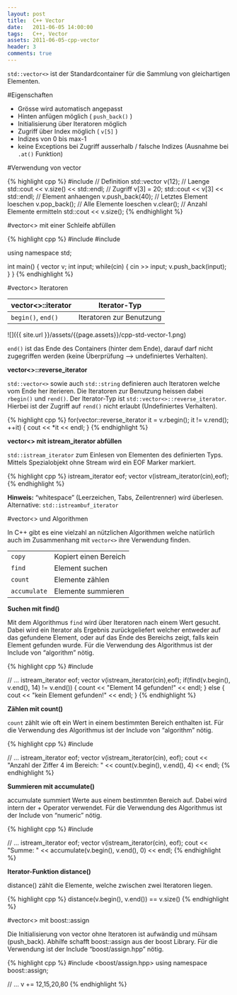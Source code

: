 ```yaml
---
layout: post
title:  C++ Vector
date:   2011-06-05 14:00:00
tags:   C++, Vector
assets: 2011-06-05-cpp-vector
header: 3
comments: true
---
```


<code>std::vector<></code> ist der Standardcontainer für die Sammlung von gleichartigen Elementen.

#Eigenschaften

- Grösse wird automatisch angepasst 
- Hinten anfügen möglich ( <code>push_back()</code> ) 
- Initialisierung über Iteratoren möglich 
- Zugriff über Index möglich ( <code>v[5]</code> ) 
- Indizes von 0 bis max-1 
- keine Exceptions bei Zugriff ausserhalb / falsche Indizes (Ausnahme bei <code>.at()</code> Funktion)

#Verwendung von vector

{% highlight cpp %}
#include <vector>// Definition
std::vector<int> v(12);					// Laenge
std::cout << v.size() << std::endl;		// Zugriff
v[3] = 20;
std::cout << v[3] << std::endl;			// Element anhaengen
v.push_back(40);						// Letztes Element loeschen
v.pop_back();							// Alle Elemente loeschen
v.clear();								// Anzahl Elemente ermitteln
std::cout << v.size();
{% endhighlight %}

#vector<> mit einer Schleife abfüllen

{% highlight cpp %}
#include <iostream>
#include <vector>   
 
using namespace std;
 
int main()
{
    vector<int> v;
    int input;
    while(cin)
    {
        cin >> input;
        v.push_back(input);
    }
}
{% endhighlight %}

#vector<> Iteratoren

<table class="table table striped">
	<thead>
		<tr>
			<th>
				vector<>::iterator
			</th>
			<th>
				Iterator-Typ
			</th>
		</tr>
	</thead>
	<tbody>
		</tr>
		<tr>
			<td>
				<code>begin()</code>, <code>end()</code>
			</td>
			<td>
				Iteratoren zur Benutzung
			</td>
		</tr>
	</tbody>
</table>

![]({{ site.url }}/assets/{{page.assets}}/cpp-std-vector-1.png)

<code>end()</code> ist das Ende des Containers (hinter dem Ende), darauf darf nicht zugegriffen werden (keine Überprüfung –> undefiniertes Verhalten).

**vector<>::reverse_iterator**

<code>std::vector<></code> sowie auch <code>std::string</code> definieren auch Iteratoren welche vom Ende her iterieren. Die Iteratoren zur Benutzung heissen dabei <code>rbegin()</code> und <code>rend()</code>. Der Iterator-Typ ist <code>std::vector<>::reverse_iterator</code>. Hierbei ist der Zugriff auf <code>rend()</code> nicht erlaubt (Undefiniertes Verhalten).

{% highlight cpp %}
for(vector<int>::reverse_iterator it = v.rbegin(); it != v.rend(); ++it)
{
  cout << *it << endl;
}
{% endhighlight %}

**vector<> mit istream_iterator abfüllen**

<code>std::istream_iterator<Typ></code> zum Einlesen von Elementen des definierten Typs. Mittels Spezialobjekt ohne Stream wird ein EOF Marker markiert.

{% highlight cpp %}
istream_iterator<int> eof;
vector<int> v(istream_iterator<int>(cin),eof);
{% endhighlight %}

**Hinweis:** “whitespace” (Leerzeichen, Tabs, Zeilentrenner) wird überlesen. Alternative: <code>std::istreambuf_iterator<Typ></code>

#vector<> und Algorithmen

In C++ gibt es eine vielzahl an nützlichen Algorithmen welche natürlich auch im Zusammenhang mit <code>vector<></code> ihre Verwendung finden.

<table class="table">
	<tr>
		<td>
			<code>copy</code>
		</td>
		<td>
			Kopiert einen Bereich
		</td>
	</tr>
	<tr>
		<td>
			<code>find</code>
		</td>
		<td>
			Element suchen
		</td>
	</tr>
	<tr>
		<td>
			<code>count</code>
		</td>
		<td>
			Elemente zählen
		</td>
	</tr>
	<tr>
		<td>
			<code>accumulate</code>
		</td>
		<td>
			Elemente summieren
		</td>
	</tr>
</table>

**Suchen mit find()**

Mit dem Algorithmus <code>find</code> wird über Iteratoren nach einem Wert gesucht. Dabei wird ein Iterator als Ergebnis zurückgeliefert welcher entweder auf das gefundene Element, oder auf das Ende des Bereichs zeigt, falls kein Element gefunden wurde. Für die Verwendung des Algorithmus ist der Include von “algorithm” nötig.

{% highlight cpp %}
#include <algorithm> 
 
// ... 
istream_iterator<int> eof;
vector<int> v(istream_iterator<int>(cin),eof);
if(find(v.begin(), v.end(), 14) != v.end())
{
    count << "Element 14 gefunden!" << endl;
}
else
{
    cout << "kein Element gefunden!" << endl;
}
{% endhighlight %}

**Zählen mit count()**

<code>count</code> zählt wie oft ein Wert in einem bestimmten Bereich enthalten ist. Für die Verwendung des Algorithmus ist der Include von “algorithm” nötig.

{% highlight cpp %}
#include <algorithm>  
 
// ...
istream_iterator<int> eof;
vector<int> v(istream_iterator<int>(cin), eof);
cout << "Anzahl der Ziffer 4 im Bereich: " << count(v.begin(), v.end(), 4) << endl;
{% endhighlight %}

**Summieren mit accumulate()**

accumulate summiert Werte aus einem bestimmten Bereich auf. Dabei wird intern der + Operator verwendet. Für die Verwendung des Algorithmus ist der Include von “numeric” nötig.

{% highlight cpp %}
#include <numeric> 
 
// ...
istream_iterator<int> eof;
vector<int> v(istream_iterator<int>(cin), eof);
cout << "Summe: " << accumulate(v.begin(), v.end(), 0) << endl;
{% endhighlight %}

**Iterator-Funktion distance()**

distance() zählt die Elemente, welche zwischen zwei Iteratoren liegen.

{% highlight cpp %}
distance(v.begin(), v.end()) == v.size()
{% endhighlight %}

#vector<> mit boost::assign

Die Initialisierung von vector ohne Iteratoren ist aufwändig und mühsam (push_back). Abhilfe schafft boost::assign aus der boost Library. Für die Verwendung ist der Include “boost/assign.hpp” nötig.

{% highlight cpp %}
#include <boost/assign.hpp>
using namespace boost::assign; 
 
// ...
v += 12,15,20,80
{% endhighlight %}